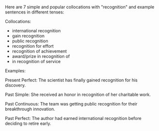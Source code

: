 Here are 7 simple and popular collocations with "recognition" and example sentences in different tenses:

Collocations:

- international recognition
- gain recognition 
- public recognition
- recognition for effort
- recognition of achievement  
- award/prize in recognition of
- in recognition of service

Examples:  

Present Perfect: The scientist has finally gained recognition for his discovery.  

Past Simple: She received an honor in recognition of her charitable work.

Past Continuous: The team was getting public recognition for their breakthrough innovation. 

Past Perfect: The author had earned international recognition before deciding to retire early.